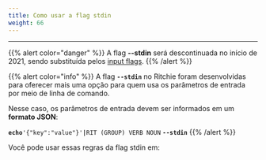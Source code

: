 ```yaml
---
title: Como usar a flag stdin
weight: 66
---
```


---

{{% alert color="danger" %}}
A flag **--stdin** será descontinuada no início de 2021, sendo substituída pelos [input flags](../../como-usar-input-flags/).
{{% /alert %}}

{{% alert color="info" %}}
A flag **`--stdin`** no Ritchie foram desenvolvidas para oferecer mais uma opção para quem usa os parâmetros de entrada por meio de linha de comando.   
  
Nesse caso, os parâmetros de entrada devem ser informados em um **formato JSON**:  
  
**`echo`**`'{"key":"value"}'`**`|`**`RIT (GROUP) VERB NOUN` **`--stdin`**
{{% /alert %}}

Você pode usar essas regras da flag stdin em:
